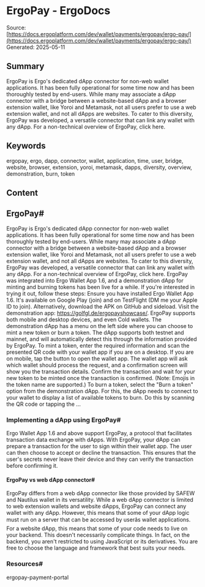 # ErgoPay - ErgoDocs
Source: [https://docs.ergoplatform.com/dev/wallet/payments/ergopay/ergo-pay/](https://docs.ergoplatform.com/dev/wallet/payments/ergopay/ergo-pay/)
Generated: 2025-05-11

## Summary
ErgoPay is Ergo's dedicated dApp connector for non-web wallet applications. It has been fully operational for some time now and has been thoroughly tested by end-users. While many may associate a dApp connector with a bridge between a website-based dApp and a browser extension wallet, like Yoroi and Metamask, not all users prefer to use a web extension wallet, and not all dApps are websites. To cater to this diversity, ErgoPay was developed, a versatile connector that can link any wallet with any dApp. For a non-technical overview of ErgoPay, click here.

## Keywords
ergopay, ergo, dapp, connector, wallet, application, time, user, bridge, website, browser, extension, yoroi, metamask, dapps, diversity, overview, demonstration, burn, token

## Content
## ErgoPay#
ErgoPay is Ergo's dedicated dApp connector for non-web wallet applications. It has been fully operational for some time now and has been thoroughly tested by end-users.
While many may associate a dApp connector with a bridge between a website-based dApp and a browser extension wallet, like Yoroi and Metamask, not all users prefer to use a web extension wallet, and not all dApps are websites. To cater to this diversity, ErgoPay was developed, a versatile connector that can link any wallet with any dApp. For a non-technical overview of ErgoPay, click here.
ErgoPay was integrated into Ergo Wallet App 1.6, and a demonstration dApp for minting and burning tokens has been live for a while.
If you're interested in trying it out, follow these steps:
Ensure you have installed Ergo Wallet App 1.6. It's available on Google Play (join) and on TestFlight (DM me your Apple ID to join). Alternatively, download the APK on GitHub and sideload.
Visit the demonstration app: https://golfgl.de/ergopayshowcase/. ErgoPay supports both mobile and desktop devices, and even Cold wallets.
The demonstration dApp has a menu on the left side where you can choose to mint a new token or burn a token. The dApp supports both testnet and mainnet, and will automatically detect this through the information provided by ErgoPay.
To mint a token, enter the required information and scan the presented QR code with your wallet app if you are on a desktop. If you are on mobile, tap the button to open the wallet app. The wallet app will ask which wallet should process the request, and a confirmation screen will show you the transaction details.
Confirm the transaction and wait for your new token to be minted once the transaction is confirmed. (Note: Emojis in the token name are supported.)
To burn a token, select the "Burn a token" option from the demonstration dApp. For this, the dApp needs to connect to your wallet to display a list of available tokens to burn. Do this by scanning the QR code or tapping the ...

### Implementing a dApp using ErgoPay#
Ergo Wallet App 1.6 and above support ErgoPay, a protocol that facilitates transaction data exchange with dApps. With ErgoPay, your dApp can prepare a transaction for the user to sign within their wallet app. The user can then choose to accept or decline the transaction. This ensures that the user's secrets never leave their device and they can verify the transaction before confirming it.

#### ErgoPay vs web dApp connector#
ErgoPay differs from a web dApp connector like those provided by SAFEW and Nautilus wallet in its versatility. While a web dApp connector is limited to web extension wallets and website dApps, ErgoPay can connect any wallet with any dApp. However, this means that some of your dApp logic must run on a server that can be accessed by userâs wallet applications. For a website dApp, this means that some of your code needs to live on your backend. This doesn't necessarily complicate things. In fact, on the backend, you aren't restricted to using JavaScript or its derivatives. You are free to choose the language and framework that best suits your needs.

### Resources#
ergopay-payment-portal
